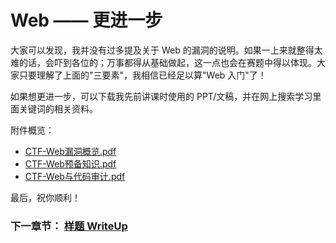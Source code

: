 # Web —— 更进一步

大家可以发现，我并没有过多提及关于 Web 的漏洞的说明。如果一上来就整得太难的话，会吓到各位的；万事都得从基础做起，这一点也会在赛题中得以体现。大家只要理解了上面的"三要素"，我相信已经足以算"Web 入门"了！

如果想更进一步，可以下载我先前讲课时使用的 PPT/文稿，并在网上搜索学习里面关键词的相关资料。

附件概览：
- [CTF-Web漏洞概览.pdf](./CTF-Web漏洞概览.pdf)
- [CTF-Web预备知识.pdf](./CTF-Web预备知识.pdf)
- [CTF-Web与代码审计.pdf](./CTF-Web与代码审计.pdf)

最后，祝你顺利！

### 下一章节： [样题 WriteUp](./sample-wp.md)